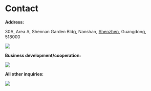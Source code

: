 
# Contact 

**Address:**

30A, Area A, Shennan Garden Bldg, Nanshan, [Shenzhen](http://en.wikipedia.org/wiki/Shenzhen), Guangdong, 518000

![](/Doc/Tutorial/images/maps.jpg)

**Business development/cooperation:**

![](/Doc/Tutorial/images/dillon_email.png)

**All other inquiries:**

![](/Doc/Tutorial/images/support_email.png)


